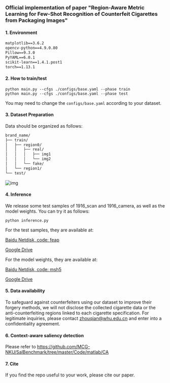 ### Official implementation of paper "Region-Aware Metric Learning for Few-Shot Recognition of Counterfeit Cigarettes from Packaging Images"

#### 1. Environment 

```txt
matplotlib==3.6.2
opencv-python==4.9.0.80
Pillow==9.3.0
PyYAML==6.0.1
scikit-learn==1.4.1.post1
torch==1.13.1
```

#### 2. How to train/test

```shell
python main.py --cfgs ./configs/base.yaml --phase train
python main.py --cfgs ./configs/base.yaml --phase test
```

You may need to change the `configs/base.yaml` according to your dataset.

#### 3. Dataset Preparation

Data should be organized as follows:

```txt
brand_name/
├── train/
│   ├── region0/
│   │   ├── real/
│   │   │   ├── img1
│   │   │   └── img2
│   │   └── fake/
│   └── region1/
└── test/
```



![img](http://cdn.lisan.fun/img/image-20240713165022388.png)

#### 4. Inference

We release some test samples of 1916_scan and 1916_camera, as well as the model weights. You can try it as follows:

```shell
python inference.py
```

For the test samples, they are available at:

[Baidu Netdisk, code: feap](https://pan.baidu.com/s/1K6Tccty4TbNv99FRtIU8Hg?pwd=feap )

[Google Drive](https://drive.google.com/file/d/1g5q7oTbwgJrxap3qEhU_-c24gxq9cmzV/view?usp=sharing)

For the model weights,  they are available at:

[Baidu Netdisk, code: msh5 ](https://pan.baidu.com/s/1Wxoa33WbebhoaOt7-gnk0g?pwd=msh5)

[Google Drive](https://drive.google.com/file/d/1XfWB1z7G9JQYG0fjlDoAMzC7fTzZrAPp/view?usp=drive_link)

#### 5. Data availability

To safeguard against counterfeiters using our dataset to improve their forgery methods, we will not disclose the collected cigarette data or the anti-counterfeiting regions linked to each cigarette specification. For legitimate inquiries, please contact [zhouqian@whu.edu.cn](mailto:zhouqian@whu.edu.cn) and enter into a confidentiality agreement.

#### 6. Context-aware saliency detection

Please refer to https://github.com/MCG-NKU/SalBenchmark/tree/master/Code/matlab/CA

#### 7. Cite

If you find the repo useful to your work, please cite our paper.

